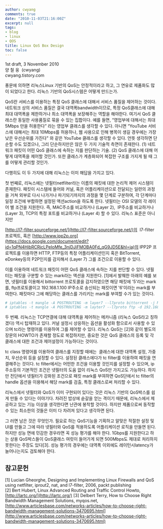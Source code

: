 ```yaml
---
author: cwyang
comments: true
date: "2010-11-03T21:16:00Z"
excerpt: null
tags:
- blog
- linux
- QOS
title: Linux QoS Box Design
toc: false
---
```

1st draft, 3 November 2010  
양 철 웅  (cwyang)  
cwyang.tistory.com  
  
  
풍문에 의하면 리눅스Linux 기반의 QoS는 안정적이라고 하고, 그 연유로 제품화도 많이 되었다고 한다. 리눅스 기반의 QoS시스템은 어떻게 만드는가.  
  
QoS란 서비스를 이용하는 특정 QoS 클래스에 대해서 서비스 품질을 제어하는 것이다. 네트워크 상의 서비스 품질은 결국 대역폭bandwidth이므로, 특정 QoS클래스에 대해 최대 대역폭을 제한하거나 최소 대역폭을 보장해주는 역할을 해야한다. 여기서 QoS 클래스란 동일한 사용품질로 묶을 수 있는 집합이다. 예를 들면, “영업부에 대해서는 최대 5Mbps 만을 허용한다” 라는 영업부 클래스를 생각할 수 있다. 아니면 “YouTube 서비스에 대해서는 최대 10Mbps를 허용하나, 웹 사용으로 인해 병목이 생길 경우에는 가장 낮은 우선순위를 가진다" 와 같은 YouTube 클래스를 생각할 수 있다. 언뜻 생각하면 단순할 수도 있겠으나, 그리 단순하지만은 않은 두 가지 기술적 측면이 존재한다. (1) 네트워크 패킷이 어떤 QoS 클래스에 속하는 지를 판단하는 기술. (2) QoS 클래스에 대해 어떻게 대역폭을 제어할 것인가. 또한 클래스가 계층화되어 복잡한 구조를 가지게 될 때 그를 어떻게 관리할 것인가.  
  
다행히도 이 두 가지에 대해 리눅스는 이미 해답을 가지고 있다.  
  
첫 번째로, 리눅스에는 넷필터netfilter라는 이름의 패킷에 대한 논리적 제어 시스템이 존재한다. 패킷이 시스템에 들어와 커널, 혹은 어플리케이션으로 전달되는 일련의 과정을 거쳐 외부로 다시 나가거나 파기되기까지의 과정을 몇 단계로 구분하여, 각 단계마다 일정 조건에 부합하면 설정된 액션action을 하도록 한다. 넷필터는 OSI 모델의 각 레이어 별 조건을 지원한다. 즉, MAC주소를 비교하거나 (Layer 2),  IP주소를 비교하거나 (Layer 3), TCP의 특정 포트를 비교하거나 (Layer 4) 할 수 있다. 리눅스 표준은 아니지만

[http://l7-filter.sourceforge.net/](http://l7-filter.sourceforge.net/)의
 l7-filter 프로젝트, 혹은
[http://www.ipp2p.org](https://docs.google.com/document/edit?id=1qPN4HibRCRjcLPeIoMfe_3njDJiFMOBA0Fd_qG9JD5E&hl=ja)의
IPP2P 프로젝트를 이용하면 HTTP, FTP등의 특정 어플리케이션인지 혹은 BitTorrent, eDonkey등의 P2P인지를 감지해서 (Layer 7) 그를 조건으로 이용할 수 있다.  
  
이를 이용하여 네트워크 패킷이 어떤 QoS 클래스에 속하는 지를 판단할 수 있다. 넷필터는 패킷을 구분할 수 있는 mark라는 액션을 지원한다. [1]에서 발췌한 아래의 예를 보면, 넷필터를 이용해서 bittorrent 프로토콜을 감지하였으면 해당 패킷에 '5'라는 mark를, ftp프로토콜이고 192.168.1.100 IP주소로 송신되는 패킷이면 '6'이라는 mark를 부여한다. 패킷마다 그에 해당하는 클래스를 가리키는 mark를 부여할 수가 있는 것이다.  

```bash  
# iptables -t mangle -A POSTROUTING -m layer7 --l7proto bittorrent -j MARK --set-mark 5  
# iptables -t mangle -A POSTROUTING -m layter7 --l7proto ftp -d 192.168.1.100 -j MARK --set-mark 6  
```

두 번째. 리눅스는 TCP연결에 대해 대역폭을 제어하는 메카니즘 (리눅스 QoS라고 칭하겠다) 역시 탑재하고 있다. 커널 설정시 상응하는 옵션을 활성화 함으로서 사용할 수 있으며 tc라는 명령어를 이용하여 그를 제어할 수 있다. 리눅스 QoS는 [2]와 같이 별도의 장문의 HOWTO가 존재할 정도로 복잡하지만, 중요한 것은 QoS 클래스의 등록 및 각 클래스에 대한 조건과 제어설정이 가능하다는 것이다.  
  
tc class 명령어를 이용하여 클래스를 지정할 때에는  클래스에 대한 대역폭 설정, 가중치, 우선순위 등을 설정할 수 있다. 설정된 클래스에다가 tc filter를 이용하여 패킷을 연결해주는 것이다. tc filter에서는 어떤한 조건을 이용할 것인지를 설정할 수 있으며, ip주소등의 기본적인 조건은 넷필터의 도움 없이 리눅스 QoS만 가지고도 가능하다. 하지만 전단에서 넷필터가 강화된 조건으로 패킷 mark를 부여하면 QoS단에서 tc filter의 handle 옵션을 이용해서 해당 mark를 검출, 특정 클래스로써 처리할 수 있다.  
  
리눅스에서 넷필터와 QoS가 이미 구현되어 있다는 것은 리눅스 기반의 QoS박스를 쉽게 만들 수 있다는 이야기다. 차려진 밥상에 숟갈을 얻는 격이기 때문에, 리눅스에서 제공하고 있는 기능 이상을 생각한다면 난관에 봉착할 것이다. 하지만 제품으로써 동작할 수 있는 최소한의 것들은 이미 다 차려져 있다고 생각하면 된다.  
  
그 러면 남은 것은 무엇인가. 필요로 하는 QoS기능을 기획하고 알맞은 적절한 설정 및 UI를 만들고 그에 따라 넷필터와 QoS를 적용하도록 어플리케이션 로직을 만들면 된다. 하지만 성능 면에 민감한 경우라면 꼭 성능 평가를 해야 한다. 1Gbps를 지원한다고 하는 상용 QoS박스들이 QoS클래스 여럿이 들어가게 되면 500Mbps도 제대로 처리하지 못한다는 주장도 있다[3]. 성능 평가의 경우에는 대역폭 이외에도 레이턴시latency가 늘어나는지도 검토해야 한다.  

## 참고문헌

[1] Lucian Gheorghe, Designing and Implementing Linux Firewalls and QoS using netfilter, iprout2, nat, and l7-filter, 2006, packt publishing  
[2] Bert Hubert, Linux Advanced Routing and Traffic Control Howto,
[http://lartc.org/](http://lartc.org/)
[3] Delbert Terry, How to Choose Right Bandwidth Management Solutions, myqos.net,
[http://www.articlesbase.com/networks-articles/how-to-choose-right-bandwidth-management-solutions-3470695.html](http://www.articlesbase.com/networks-articles/how-to-choose-right-bandwidth-management-solutions-3470695.html)  
